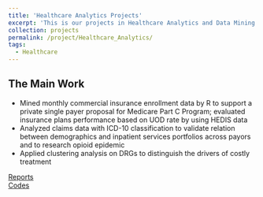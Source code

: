 ```yaml
---
title: 'Healthcare Analytics Projects'
excerpt: 'This is our projects in Healthcare Analytics and Data Mining course, which provides insights in healthcare industry'
collection: projects
permalink: /project/Healthcare_Analytics/
tags:
  - Healthcare
---
```


The Main Work
------
* Mined monthly commercial insurance enrollment data by R to support a private single payer proposal for Medicare Part C Program; evaluated insurance plans performance based on UOD rate by using HEDIS data 
* Analyzed claims data with ICD-10 classification to validate relation between demographics and inpatient services portfolios across payors and to research opioid epidemic
* Applied clustering analysis on DRGs to distinguish the drivers of costly treatment

[Reports](https://github.com/TJmask/Healthcare-Analytic-Project/tree/master/Reports)  
[Codes](https://github.com/TJmask/Healthcare-Analytic-Project/tree/master/notebooks)
